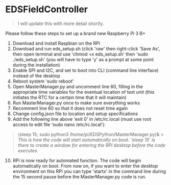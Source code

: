# EDSFieldController

> I will update this with more detail shortly.

Please follow these steps to set up a brand new Raspberry Pi 3 B+

1. Download and install Raspbian on the RPi
2. Download and run eds_setup.sh (click 'raw' then right-click 'Save As', then open terminal and use 'chmod +x eds_setup.sh' then 'sudo ./eds_setup.sh' (you will have to type 'y' as a prompt at some point during the installation)
3. Enable SPI and I2C, and set to boot into CLI (command line interface) instead of the desktop
4. Reboot system 'sudo reboot'
5. Open MasterManager.py and uncomment line 60, filling in the appropriate time variables for the eventual location of test unit (this initiates the RTC for a certain time that it will maintain)
6. Run MasterManager.py once to make sure everything works
7. Recomment line 60 so that it does not reset time again
8. Change config.json file to location and setup specifications
9. Add the following line above 'exit 0' in /etc/rc.local (must use root access to edit file 'sudo nano /etc/rc.local'):
> (sleep 15; sudo python3 /home/pi/EDSPython/MasterManager.py)& >
*This is how the code will start automatically on boot. 'sleep 15' is there to create a window for entering the RPi desktop before the code executes.*
10. RPi is now ready for automated function. The code will begin automatically on boot. From now on, if you want to enter the desktop environment on this RPi you can type 'startx' in the command line during the 15 second pause before the MasterManager.py code is run.
